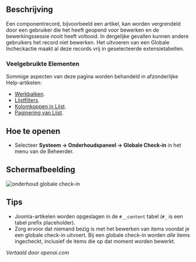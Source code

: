 <!-- Filename: Help4.x:Maintenance:_Global_Check-in  / Display title: Onderhoud: Wereldwijde Inchecken  -->

## Beschrijving

Een componentrecord, bijvoorbeeld een artikel, kan worden vergrendeld door een gebruiker die het heeft geopend voor bewerken en de bewerkingssessie nooit heeft voltooid. In dergelijke gevallen kunnen andere gebruikers het record niet bewerken. Het uitvoeren van een Globale Incheckactie maakt al deze records vrij in geselecteerde extensietabellen.

### Veelgebruikte Elementen

Sommige aspecten van deze pagina worden behandeld in afzonderlijke Help-artikelen:

* [Werkbalken](jdocmanual?article=help/common-elements/toolbars).
* [Lijstfilters](jdocmanual?article=help/common-elements/list-filters).
* [Kolomkoppen in Lijst](jdocmanual?article=help/common-elements/list-column-headers).
* [Paginering van Lijst](jdocmanual?article=help/common-elements/list-pagination).

## Hoe te openen

- Selecteer **Systeem → Onderhoudspaneel → Globale Check-in** in het menu van de Beheerder.

## Schermafbeelding

![onderhoud globale check-in](../../../nl/images/maintenance/maintenance-global-check-in.png)

## Tips

- Joomla-artikelen worden opgeslagen in de `#__content` tabel (`#_` is een tabel
  prefix placeholder).
- Zorg ervoor dat niemand bezig is met het bewerken van items voordat je een globale
  check-in uitvoert. Bij een globale check-in worden *alle* items ingecheckt, inclusief
  de items die op dat moment worden bewerkt.

*Vertaald door openai.com*

